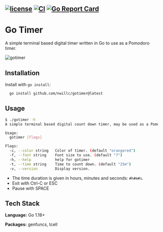 [![license](https://img.shields.io/github/license/nwillc/gotimer.svg)](https://tldrlegal.com/license/-isc-license)
[![CI](https://github.com/nwillc/gotimer/workflows/CI/badge.svg)](https://github.com/nwillc/gotimer/actions?query=workflow%3CI)
[![Go Report Card](https://goreportcard.com/badge/github.com/nwillc/gotimer)](https://goreportcard.com/report/github.com/nwillc/gotimer)
---
# Go Timer

A simple terminal based digital timer written in Go to use as a Pomodoro timer.

![gotimer](gotimer.png)

## Installation

Install with `go install`:

```bash
  go install github.com/nwillc/gotimer@latest
```

## Usage

```bash
$ ./gotimer -h
A simple terminal based digital count down timer, may be used as a Pomodoro timer.

Usage:
  gotimer [flags]

Flags:
  -c, --color string   Color of timer. (default "orangered")
  -f, --font string    Font size to use. (default "7")
  -h, --help           help for gotimer
  -t, --time string    Time to count down. (default "25m")
  -v, --version        Display version.
```

 - The time duration is given in hours, minutes and seconds: `#h#m#s`. 
 - Exit with Ctrl-C or ESC
 - Pause with SPACE

## Tech Stack

**Language:** Go 1.18+

**Packages:** genfuncs, tcell
